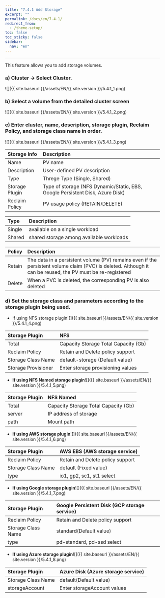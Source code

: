 ```yaml
---
title: "7.4.1 Add Storage"
excerpt: ""
permalink: /docs/en/7.4.1/
redirect_from:
  - /theme-setup/
toc: false
toc_sticky: false
sidebar:
  nav: "en"
---
```



---

This feature allows you to add storage volumes.

### a\) Cluster → Select Cluster.
![]({{ site.baseurl }}/assets/EN/{{ site.version }}/5.4.1_1.png)

### b\) Select a volume from the detailed cluster screen
![]({{ site.baseurl }}/assets/EN/{{ site.version }}/5.4.1_2.png)

### c\) Enter cluster, name, description, storage plugin, Reclaim Policy, and storage class name in order.
![]({{ site.baseurl }}/assets/EN/{{ site.version }}/5.4.1_3.png)

| **Storage Info** | **Description** |
| :--- | :--- |
| Name | PV name |
| Description | User-defined PV description |
| Type | Threge Type (Single, Shared) |
| Storage Plugin | Type of storage \(NFS Dynamic/Static, EBS, Google Persistent Disk, Azure Disk\) |
| Reclaim Policy | PV usage policy \(RETAIN/DELETE\) |

| Type | Description |
| :--- | :--- |
| Single | available on a single workload |
| Shared | shared storage among available workloads |

| **Policy** | **Description** |
| :--- | :--- |
| Retain | The data in a persistent volume \(PV\) remains even if the persistent volume claim \(PVC\) is deleted. Although it can be reused, the PV must be re-registered |
| Delete | When a PVC is deleted, the corresponding PV is also deleted |

### d\) Set the storage class and parameters according to the storage plugin being used.

* If using NFS storage plugin![]({{ site.baseurl }}/assets/EN/{{ site.version }}/5.4.1_4.png)

| Storage Plugin | **NFS** |
| :--- | :--- |
| Total | Capacity Storage Total Capacity (Gb) |
| Reclaim Policy | Retain and Delete policy support |
| Storage Class Name | default-storage \(Default value\) |
| Storage Provisioner | Enter storage provisioning values |

* **If using NFS Named storage plugin**![]({{ site.baseurl }}/assets/EN/{{ site.version }}/5.4.1_5.png)

| Storage Plugin | **NFS Named** |
| :--- | :--- |
| Total | Capacity Storage Total Capacity (Gb) |
| server | IP address of storage |
| path | Mount path |

* **If using AWS storage plugin**![]({{ site.baseurl }}/assets/EN/{{ site.version }}/5.4.1_6.png)

| Storage Plugin | AWS EBS \(AWS storage service\) |
| :--- | :--- |
| Reclaim Policy | Retain and Delete policy support |
| Storage Class Name | default \(Fixed value\) |
| type | io1, gp2, sc1, st1 select |

* **If using Google storage plugin**![]({{ site.baseurl }}/assets/EN/{{ site.version }}/5.4.1_7.png)

| Storage Plugin | Google Persistent Disk \(GCP storage service\) |
| :--- | :--- |
| Reclaim Policy | Retain and Delete policy support |
| Storage Class Name | standard\(Default value\) |
| type | pd-standard, pd-ssd  select |

* **If using Azure storage plugin**![]({{ site.baseurl }}/assets/EN/{{ site.version }}/5.4.1_8.png)

| Storage Plugin | Azure Disk \(Azure storage service\) |
| :--- | :--- |
| Storage Class Name | default\(Default value\) |
|storageAccount	| Enter storageAccount values |
